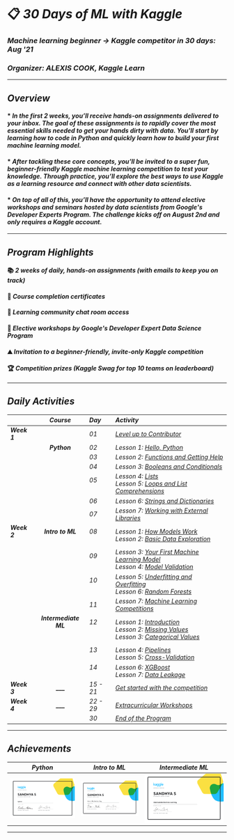 # 📋 _30 Days of ML with Kaggle_
### _Machine learning beginner → Kaggle competitor in 30 days: Aug '21_
### _Organizer: ALEXIS COOK, Kaggle Learn_
---
## _Overview_
#### * _In the first 2 weeks, you’ll receive hands-on assignments delivered to your inbox. The goal of these assignments is to rapidly cover the most essential skills needed to get your hands dirty with data. You'll start by learning how to code in Python and quickly learn how to build your first machine learning model._
#### * _After tackling these core concepts, you’ll be invited to a super fun, beginner-friendly Kaggle machine learning competition to test your knowledge. Through practice, you’ll explore the best ways to use Kaggle as a learning resource and connect with other data scientists._
#### * _On top of all of this, you’ll have the opportunity to attend elective workshops and seminars hosted by data scientists from Google's Developer Experts Program. The challenge kicks off on August 2nd and only requires a Kaggle account._
---
## _Program Highlights_
#### 📚 _2 weeks of daily, hands-on assignments (with emails to keep you on track)_
#### 📃 _Course completion certificates_	  
#### 💬 _Learning community chat room access_  
#### 🎥 _Elective workshops by Google's Developer Expert Data Science Program_	  
#### ⛰️ _Invitation to a beginner-friendly, invite-only Kaggle competition_	  
#### 🏆 _Competition prizes (Kaggle Swag for top 10 teams on leaderboard)_  
---
## _Daily Activities_
|        | _Course_ | _Day_ | _Activity_ | 
| ------ | :----------: | :--- |  :--- |
| **_Week 1_** || _01_ | [_Level up to Contributor_](Activities/Day%20%2301) | 
|| **_Python_** | _02_ | _Lesson 1: [Hello, Python](Activities/Day%20%2302)_ |
||| _03_ |_Lesson 2: [Functions and Getting Help](Activities/Day%20%2303)_ |
||| _04_ | _Lesson 3: [Booleans and Conditionals](Activities/Day%20%2304)_ |
||| _05_ <br> <br> | _Lesson 4: [Lists](Activities/Day%20%2305) <br> Lesson 5: [Loops and List Comprehensions](Activities/Day%20%2305)_ |
||| _06_ | _Lesson 6: [Strings and Dictionaries](Activities/Day%20%2306)_ |
||| _07_ | _Lesson 7: [Working with External Libraries](Activities/Day%20%2307)_ |
| **_Week 2_** <br> <br> | **_Intro to ML_** <br> <br> | _08_ <br> <br> | _Lesson 1: [How Models Work](Activities/Day%20%2308) <br> Lesson 2: [Basic Data Exploration](Activities/Day%20%2308)_ | 
||| _09_ <br> <br> | _Lesson 3: [Your First Machine Learning Model](Activities/Day%20%2309) <br> Lesson 4: [Model Validation](Activities/Day%20%2309)_ | 
||| _10_ <br> <br> | _Lesson 5: [Underfitting and Overfitting](Activities/Day%20%2310) <br> Lesson 6: [Random Forests](Activities/Day%20%2310)_ | 
||| _11_ | _Lesson 7: [Machine Learning Competitions](Activities/Day%20%2311)_ |
|| **_Intermediate ML_** <br> <br> <br>| _12_ <br> <br> <br> | _Lesson 1: [Introduction](Activities/Day%20%2312) <br> Lesson 2: [Missing Values](Activities/Day%20%2312) <br> Lesson 3: [Categorical Values](Activities/Day%20%2312)_|
||| _13_ <br> <br> | _Lesson 4: [Pipelines](Activities/Day%20%2313) <br> Lesson 5: [Cross-Validation](Activities/Day%20%2313)_ | 
||| _14_ <br> <br> | _Lesson 6: [XGBoost](Activities/Day%20%2314) <br> Lesson 7: [Data Leakage](Activities/Day%20%2314)_ | 
| **_Week 3_** | **___** | _15 - 21_ | _[Get started with the competition](Activities/Day%20%2315)_ | 
| **_Week 4_** | **___** | _22 - 29_ | _[Extracurricular Workshops](Activities/Day%20%2322)_ | 
||| _30_ | _[End of the Program](Activities/Day%20%2330)_ |
---
## _Achievements_
_Python_ | _Intro to ML_ |  _Intermediate ML_ |
:---------------:| :------------:| :------------:|
![](Certificates/Python.png) | ![](Certificates/Intro_to_ML.png) | ![](Certificates/Intermediate_ML.png) |

---

